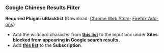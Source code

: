 ### Google Chinese Results Filter

**Required Plugin: uBlacklist** (Download: [Chrome Web Store](https://chrome.google.com/webstore/detail/ublacklist/pncfbmialoiaghdehhbnbhkkgmjanfhe); [Firefox Add-ons](https://addons.mozilla.org/en-US/firefox/addon/ublacklist/)）

- Add the wildcard character from **[this list](https://raw.githubusercontent.com/zttofficial/Google-Chinese-Results-Filter/master/uBlacklist_match_patterns.txt)** to the input box under **Sites blocked from appearing in Google search results.**
- Add **[this list](https://raw.githubusercontent.com/zttofficial/Google-Chinese-Results-Filter/master/uBlacklist_subscription.txt)** to the **Subscription**.

